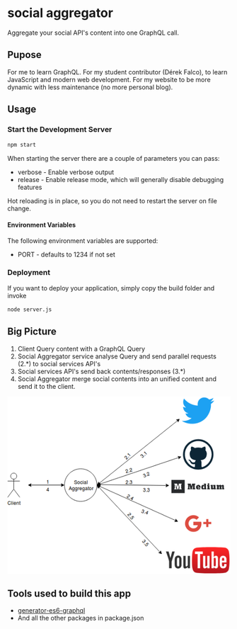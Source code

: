 # social aggregator
Aggregate your social API's content into one GraphQL call.

## Pupose
For me to learn GraphQL.  For my student contributor (Dérek Falco), to learn JavaScript and modern web development.
For my website to be more dynamic with less maintenance (no more personal blog).

## Usage

### Start the Development Server
```Bash
npm start
```

When starting the server there are a couple of parameters you can pass:
* verbose - Enable verbose output
* release - Enable release mode, which will generally disable debugging features

Hot reloading is in place, so you do not need to restart the server on file change.

#### Environment Variables
The following environment variables are supported:
* PORT - defaults to 1234 if not set

### Deployment
If you want to deploy your application, simply copy the build folder and invoke
```Bash
node server.js
```

## Big Picture

1) Client Query content with a GraphQL Query
2) Social Aggregator service analyse Query and send parallel requests (2.*) to social services API's
3) Social services API's send back contents/responses (3.*)
4) Social Aggregator merge social contents into an unified content and send it to the client.

![alt text][big-picture]

[big-picture]: https://raw.githubusercontent.com/jphblais/social-aggregator/develop/docs/big-picture.png "Big Picture"



## Tools used to build this app
* [generator-es6-graphql](https://github.com/stylesuxx/generator-es6-graphql#readme)
* And all the other packages in package.json